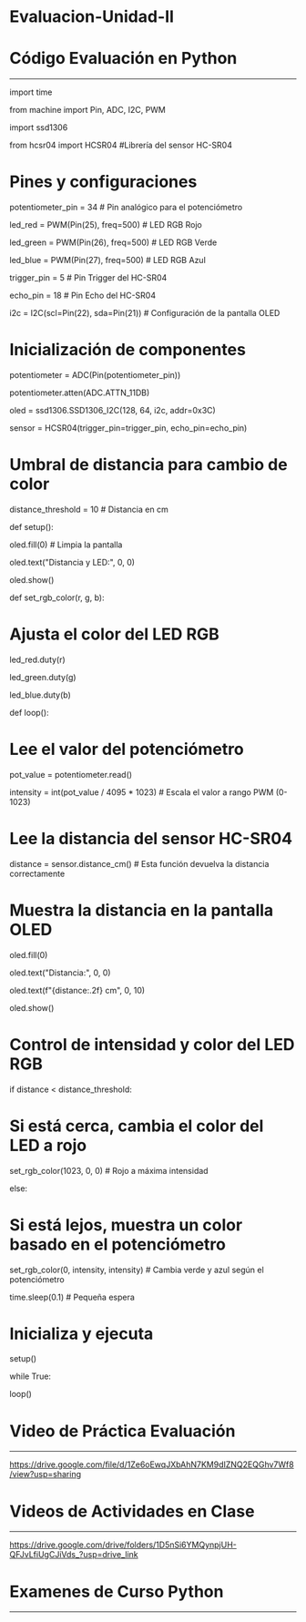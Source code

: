 # Evaluacion-Unidad-II
# Código Evaluación en Python 
--------
import time


from machine import Pin, ADC, I2C, PWM

import ssd1306

from hcsr04 import HCSR04  #Librería del sensor HC-SR04

# Pines y configuraciones
potentiometer_pin = 34  # Pin analógico para el potenciómetro

led_red = PWM(Pin(25), freq=500)    # LED RGB Rojo

led_green = PWM(Pin(26), freq=500)  # LED RGB Verde

led_blue = PWM(Pin(27), freq=500)   # LED RGB Azul

trigger_pin = 5  # Pin Trigger del HC-SR04

echo_pin = 18    # Pin Echo del HC-SR04

i2c = I2C(scl=Pin(22), sda=Pin(21))  # Configuración de la pantalla OLED

# Inicialización de componentes

potentiometer = ADC(Pin(potentiometer_pin))

potentiometer.atten(ADC.ATTN_11DB)  

oled = ssd1306.SSD1306_I2C(128, 64, i2c, addr=0x3C)

sensor = HCSR04(trigger_pin=trigger_pin, echo_pin=echo_pin)

# Umbral de distancia para cambio de color
distance_threshold = 10  # Distancia en cm

def setup():

oled.fill(0)  # Limpia la pantalla
    
oled.text("Distancia y LED:", 0, 0)
    
oled.show()

def set_rgb_color(r, g, b):
  
  # Ajusta el color del LED RGB
  
  led_red.duty(r)
  
  led_green.duty(g)
  
  led_blue.duty(b)

def loop():
  
  # Lee el valor del potenciómetro
  
  pot_value = potentiometer.read()
    
  intensity = int(pot_value / 4095 * 1023)  # Escala el valor a rango PWM (0-1023)

  # Lee la distancia del sensor HC-SR04
  
  distance = sensor.distance_cm()  # Esta función devuelva la distancia correctamente

  # Muestra la distancia en la pantalla OLED
  
  oled.fill(0)
  
  oled.text("Distancia:", 0, 0)
  
  oled.text(f"{distance:.2f} cm", 0, 10)
  
  oled.show()

  # Control de intensidad y color del LED RGB
  
  if distance < distance_threshold:
  
  # Si está cerca, cambia el color del LED a rojo
  
  set_rgb_color(1023, 0, 0)  # Rojo a máxima intensidad
    
  else:
  
  # Si está lejos, muestra un color basado en el potenciómetro
        
  set_rgb_color(0, intensity, intensity)  # Cambia verde y azul según el potenciómetro

  time.sleep(0.1)  # Pequeña espera

# Inicializa y ejecuta
setup()

while True:

  loop()

# Video de Práctica Evaluación 
------------
https://drive.google.com/file/d/1Ze6oEwqJXbAhN7KM9dIZNQ2EQGhv7Wf8/view?usp=sharing 

# Videos de Actividades en Clase 
-------
https://drive.google.com/drive/folders/1D5nSi6YMQynpjUH-QFJvLfiUgCJiVds_?usp=drive_link 
# Examenes de Curso Python 
-------
